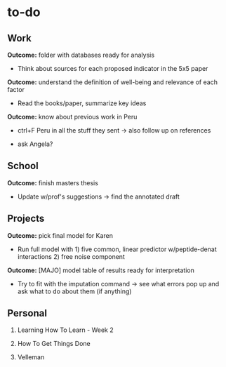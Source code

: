 # to-do

## Work

**Outcome:** folder with databases ready for analysis

* Think about sources for each proposed indicator in the 5x5 paper

**Outcome:** understand the definition of well-being and relevance of each factor

* Read the books/paper, summarize key ideas

**Outcome:** know about previous work in Peru

* ctrl+F Peru in all the stuff they sent -> also follow up on references

* ask Angela?

## School

**Outcome:** finish masters thesis

* Update w/prof's suggestions -> find the annotated draft

## Projects

**Outcome:** pick final model for Karen

* Run full model with 1) five common, linear predictor w/peptide-denat interactions 2) free noise component

**Outcome:** [MAJO] model table of results ready for interpretation

* Try to fit with the imputation command -> see what errors pop up and ask what to do about them (if anything)

## Personal

1. Learning How To Learn - Week 2

2. How To Get Things Done

3. Velleman
